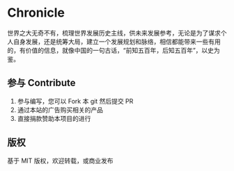 # Chronicle

世界之大无奇不有，梳理世界发展历史主线，供未来发展参考，无论是为了谋求个人自身发展，还是统筹大局，建立一个发展规划和脉络，相信都能带来一些有用的，有价值的信息，就像中国的一句古话，“前知五百年，后知五百年”，以史为鉴。

## 参与 Contribute

1. 参与编写，您可以 Fork 本 git 然后提交 PR
2. 通过本站的广告购买相关的产品
3. 直接捐款赞助本项目的进行

## 版权

基于 MIT 版权，欢迎转载，或商业发布
